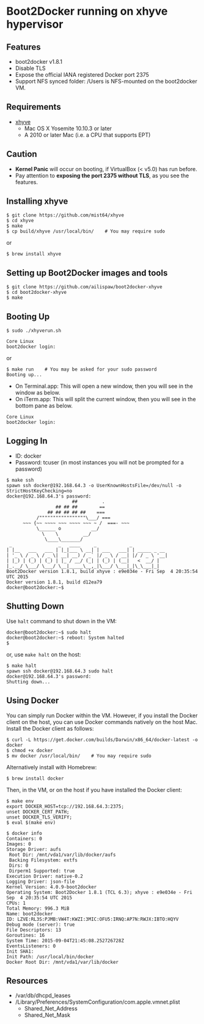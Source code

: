 # Boot2Docker running on xhyve hypervisor

## Features

- boot2docker v1.8.1
- Disable TLS
- Expose the official IANA registered Docker port 2375
- Support NFS synced folder: /Users is NFS-mounted on the boot2docker VM.

## Requirements

- [xhyve](https://github.com/mist64/xhyve)
  - Mac OS X Yosemite 10.10.3 or later
  - A 2010 or later Mac (i.e. a CPU that supports EPT)

## Caution

- **Kernel Panic** will occur on booting, if VirtualBox (< v5.0) has run before.
- Pay attention to **exposing the port 2375 without TLS**, as you see the features.

## Installing xhyve

```
$ git clone https://github.com/mist64/xhyve
$ cd xhyve
$ make
$ cp build/xhyve /usr/local/bin/    # You may require sudo
```

or

```
$ brew install xhyve
```

## Setting up Boot2Docker images and tools

```
$ git clone https://github.com/ailispaw/boot2docker-xhyve
$ cd boot2docker-xhyve
$ make
```

## Booting Up

```
$ sudo ./xhyverun.sh

Core Linux
boot2docker login: 
```

or

```
$ make run    # You may be asked for your sudo password
Booting up...
```

- On Terminal.app: This will open a new window, then you will see in the window as below.
- On iTerm.app: This will split the current window, then you will see in the bottom pane as below.

```
Core Linux
boot2docker login: 
```

## Logging In

- ID: docker
- Password: tcuser (in most instances you will not be prompted for a password)

```
$ make ssh
spawn ssh docker@192.168.64.3 -o UserKnownHostsFile=/dev/null -o StrictHostKeyChecking=no
docker@192.168.64.3's password:
                        ##         .
                  ## ## ##        ==
               ## ## ## ## ##    ===
           /"""""""""""""""""\___/ ===
      ~~~ {~~ ~~~~ ~~~ ~~~~ ~~~ ~ /  ===- ~~~
           \______ o           __/
             \    \         __/
              \____\_______/
 _                 _   ____     _            _
| |__   ___   ___ | |_|___ \ __| | ___   ___| | _____ _ __
| '_ \ / _ \ / _ \| __| __) / _` |/ _ \ / __| |/ / _ \ '__|
| |_) | (_) | (_) | |_ / __/ (_| | (_) | (__|   <  __/ |
|_.__/ \___/ \___/ \__|_____\__,_|\___/ \___|_|\_\___|_|
Boot2Docker version 1.8.1, build xhyve : e9e034e - Fri Sep  4 20:35:54 UTC 2015
Docker version 1.8.1, build d12ea79
docker@boot2docker:~$ 
```

## Shutting Down

Use `halt` command to shut down in the VM:

```
docker@boot2docker:~$ sudo halt
docker@boot2docker:~$ reboot: System halted
$ 
```

or, use `make halt` on the host:

```
$ make halt
spawn ssh docker@192.168.64.3 sudo halt
docker@192.168.64.3's password:
Shutting down...
```

## Using Docker

You can simply run Docker within the VM. However, if you install the Docker client on the host, you can use Docker commands natively on the host Mac. Install the Docker client as follows:

```
$ curl -L https://get.docker.com/builds/Darwin/x86_64/docker-latest -o docker
$ chmod +x docker
$ mv docker /usr/local/bin/    # You may require sudo
```

Alternatively install with Homebrew:

```
$ brew install docker
```

Then, in the VM, or on the host if you have installed the Docker client:

```
$ make env
export DOCKER_HOST=tcp://192.168.64.3:2375;
unset DOCKER_CERT_PATH;
unset DOCKER_TLS_VERIFY;
$ eval $(make env)

$ docker info
Containers: 0
Images: 0
Storage Driver: aufs
 Root Dir: /mnt/vda1/var/lib/docker/aufs
 Backing Filesystem: extfs
 Dirs: 0
 Dirperm1 Supported: true
Execution Driver: native-0.2
Logging Driver: json-file
Kernel Version: 4.0.9-boot2docker
Operating System: Boot2Docker 1.8.1 (TCL 6.3); xhyve : e9e034e - Fri Sep  4 20:35:54 UTC 2015
CPUs: 1
Total Memory: 996.3 MiB
Name: boot2docker
ID: LZVE:RL3S:PJMB:VW4T:KWZI:3MIC:OFU5:IRNQ:AP7N:RWJX:IBTO:HQYV
Debug mode (server): true
File Descriptors: 13
Goroutines: 16
System Time: 2015-09-04T21:45:08.252726728Z
EventsListeners: 0
Init SHA1:
Init Path: /usr/local/bin/docker
Docker Root Dir: /mnt/vda1/var/lib/docker
```

## Resources

- /var/db/dhcpd_leases
- /Library/Preferences/SystemConfiguration/com.apple.vmnet.plist
  - Shared_Net_Address
  - Shared_Net_Mask
